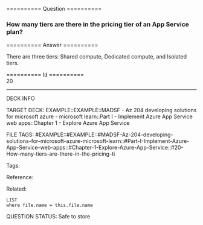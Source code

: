 ========== Question ==========  

### How many tiers are there in the pricing tier of an App Service plan?  

========== Answer ==========  

There are three tiers: Shared compute, Dedicated compute, and Isolated tiers.

========== Id ==========  
20

---

DECK INFO

TARGET DECK: EXAMPLE::EXAMPLE::MADSF - Az 204 developing solutions for microsoft azure - microsoft learn::Part I - Implement Azure App Service web apps::Chapter 1 - Explore Azure App Service

FILE TAGS: #EXAMPLE::#EXAMPLE::#MADSF-Az-204-developing-solutions-for-microsoft-azure-microsoft-learn::#Part-I-Implement-Azure-App-Service-web-apps::#Chapter-1-Explore-Azure-App-Service::#20-How-many-tiers-are-there-in-the-pricing-ti

Tags:

Reference:

Related:

```dataview
LIST
where file.name = this.file.name
```

QUESTION STATUS: Safe to store
